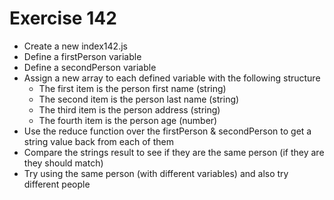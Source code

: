 # Exercise 142

* Create a new index142.js 
* Define a firstPerson variable
* Define a secondPerson variable
* Assign a new array to each defined variable with the following structure
  * The first item is the person first name (string)
  * The second item is the person last name (string)
  * The third item is the person address (string)
  * The fourth item is the person age (number)
* Use the reduce function over the firstPerson & secondPerson to get a string value back from each of them
* Compare the strings result to see if they are the same person (if they are they should match)
* Try using the same person (with different variables) and also try different people
